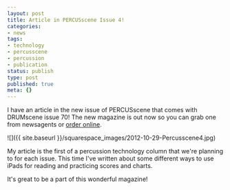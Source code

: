 ```yaml
---
layout: post
title: Article in PERCUSscene Issue 4!
categories:
- news
tags:
- technology
- percusscene
- percussion
- publication
status: publish
type: post
published: true
meta: {}
---
```



I have an article in the new issue of PERCUSscene that comes with DRUMscene issue 70! The new magazine is out now so you can grab one from newsagents or [order online](http://www.drumscene.com.au/current-issue).

![]({{ site.baseurl }}/squarespace_images/2012-10-29-Percusscene4.jpg)

My article is the first of a percussion technology column that we're planning to for each issue. This time I've written about some different ways to use iPads for reading and practicing scores and charts.

It's great to be a part of this wonderful magazine!
